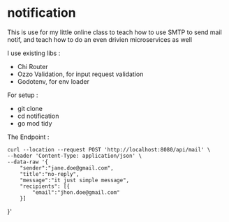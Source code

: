 # notification

This is use for my little online class to teach how to use SMTP to send mail notif, and teach how to do an even drivien microservices as well


I use existing libs :

 - Chi Router
 - Ozzo Validation, for input request validation
 - Godotenv, for env loader



For setup :
- git clone 
- cd notification
- go mod tidy

The Endpoint :
```
curl --location --request POST 'http://localhost:8080/api/mail' \
--header 'Content-Type: application/json' \
--data-raw '{
    "sender":"jane.doe@gmail.com",
    "title":"no-reply",
    "message":"it just simple message",
    "recipients": [{
        "email":"jhon.doe@gmail.com"
    }]
```
}'
